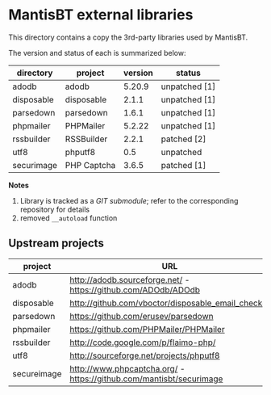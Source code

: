 MantisBT external libraries
===========================

This directory contains a copy the 3rd-party libraries used by MantisBT.

The version and status of each is summarized below:

directory       | project         | version   | status
----------------|-----------------|-----------|---------------
adodb           | adodb           | 5.20.9    | unpatched [1]
disposable      | disposable      | 2.1.1     | unpatched [1]
parsedown       | parsedown       | 1.6.1     | unpatched [1]
phpmailer       | PHPMailer       | 5.2.22    | unpatched [1]
rssbuilder      | RSSBuilder      | 2.2.1     | patched [2]
utf8            | phputf8         | 0.5       | unpatched
securimage      | PHP Captcha     | 3.6.5     | patched [1]

**Notes**

1. Library is tracked as a *GIT submodule*; refer to the corresponding
   repository for details
2. removed `__autoload` function


Upstream projects
-----------------

project     | URL
------------|--------------------------------------------------------------------
adodb       | http://adodb.sourceforge.net/ - https://github.com/ADOdb/ADOdb
disposable  | http://github.com/vboctor/disposable_email_checker
parsedown   | https://github.com/erusev/parsedown
phpmailer   | https://github.com/PHPMailer/PHPMailer
rssbuilder  | http://code.google.com/p/flaimo-php/
utf8        | http://sourceforge.net/projects/phputf8
secureimage | http://www.phpcaptcha.org/ - https://github.com/mantisbt/securimage
